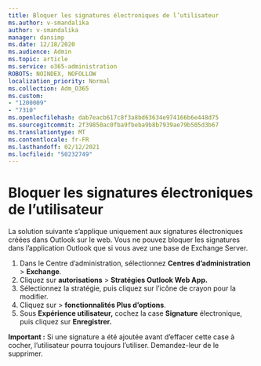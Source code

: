 ```yaml
---
title: Bloquer les signatures électroniques de l’utilisateur
ms.author: v-smandalika
author: v-smandalika
manager: dansimp
ms.date: 12/18/2020
ms.audience: Admin
ms.topic: article
ms.service: o365-administration
ROBOTS: NOINDEX, NOFOLLOW
localization_priority: Normal
ms.collection: Adm_O365
ms.custom:
- "1200009"
- "7310"
ms.openlocfilehash: dab7eacb617c8f3a8bd63634e974166b6e448d75
ms.sourcegitcommit: 2f39850ac0fba9fbeba9b8b7939ae79b505d3b67
ms.translationtype: MT
ms.contentlocale: fr-FR
ms.lasthandoff: 02/12/2021
ms.locfileid: "50232749"
---
```

# <a name="block-user-made-email-signatures"></a>Bloquer les signatures électroniques de l’utilisateur

La solution suivante s’applique uniquement aux signatures électroniques créées dans Outlook sur le web. Vous ne pouvez bloquer les signatures dans l’application Outlook que si vous avez une base de Exchange Server.

1. Dans le Centre d’administration, sélectionnez **Centres d’administration**  >  **Exchange**.
2. Cliquez sur **autorisations**  >  **Stratégies Outlook Web App.**
3. Sélectionnez la stratégie, puis cliquez sur l’icône de crayon pour la modifier.
4. Cliquez sur  >  **fonctionnalités Plus d’options**.
5. Sous **Expérience utilisateur,** cochez la case **Signature** électronique, puis cliquez sur **Enregistrer.**

**Important :** Si une signature a été ajoutée avant d’effacer cette case à cocher, l’utilisateur pourra toujours l’utiliser. Demandez-leur de le supprimer.

